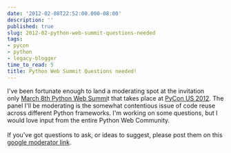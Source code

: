 ```yaml
---
date: '2012-02-08T22:52:00.000-08:00'
description: ''
published: true
slug: 2012-02-python-web-summit-questions-needed
tags:
- pycon
- python
- legacy-blogger
time_to_read: 5
title: Python Web Summit Questions needed!
---
```


I've been fortunate enough to land a moderating spot at the invitation only&nbsp;<a href="https://us.pycon.org/2012/community/WebDevSummit/">March 8th Python Web Summi</a>t that takes place at <a href="https://us.pycon.org/2012">PyCon US 2012</a>. The panel I'll be moderating is the somewhat contentious issue of code reuse across different Python frameworks. I'm working on some questions, but I would love input from the entire Python Web Community.<br /><br />If you've got questions to ask, or ideas to suggest, please post them on this <a href="http://www.google.com/moderator/#15/e=1c9a94&amp;t=1c9a94.43">google moderator link</a>.